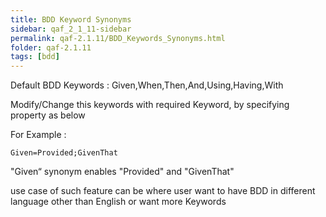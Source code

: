 ```yaml
---
title: BDD Keyword Synonyms
sidebar: qaf_2_1_11-sidebar
permalink: qaf-2.1.11/BDD_Keywords_Synonyms.html
folder: qaf-2.1.11
tags: [bdd]
---
```


Default BDD Keywords : Given,When,Then,And,Using,Having,With

Modify/Change this keywords with required Keyword, by specifying property as below

For Example :

``` 
Given=Provided;GivenThat
```

"Given“ synonym enables "Provided" and "GivenThat"

use case of such feature can be where user want to have BDD in different language other than English or want more Keywords
